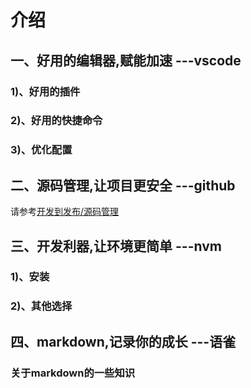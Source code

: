 # 介绍

## 一、好用的编辑器,赋能加速 ---vscode
### 1)、好用的插件

### 2)、好用的快捷命令

### 3)、优化配置

## 二、源码管理,让项目更安全 ---github
请参考[开发到发布/源码管理](/build/git)

## 三、开发利器,让环境更简单 ---nvm

### 1)、安装


### 2)、其他选择


## 四、markdown,记录你的成长 ---语雀

### 关于markdown的一些知识

